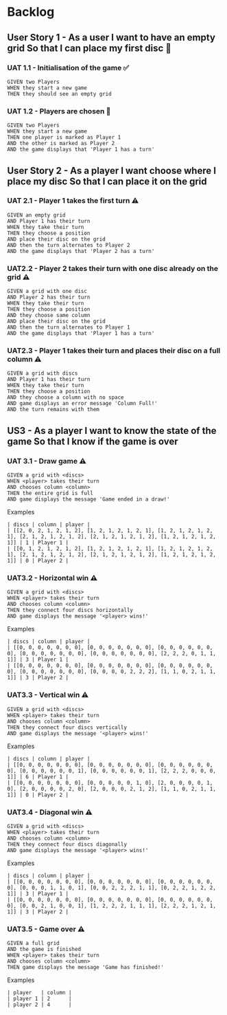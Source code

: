# Backlog

## User Story 1 - As a user I want to have an empty grid So that I can place my first disc 🚧

### UAT 1.1 - Initialisation of the game ✅

```
GIVEN two Players
WHEN they start a new game
THEN they should see an empty grid
```

### UAT 1.2 - Players are chosen 🚧

```
GIVEN two Players
WHEN they start a new game
THEN one player is marked as Player 1
AND the other is marked as Player 2
AND the game displays that 'Player 1 has a turn'
```

## User Story 2 - As a player I want choose where I place my disc So that I can place it on the grid

### UAT 2.1 - Player 1 takes the first turn ⚠

```
GIVEN an empty grid
AND Player 1 has their turn
WHEN they take their turn
THEN they choose a position
AND place their disc on the grid
AND then the turn alternates to Player 2
AND the game displays that 'Player 2 has a turn'
```

### UAT2.2 - Player 2 takes their turn with one disc already on the grid ⚠

```
GIVEN a grid with one disc
AND Player 2 has their turn
WHEN they take their turn
THEN they choose a position
AND they choose same column
AND place their disc on the grid
AND then the turn alternates to Player 1
AND the game displays that 'Player 1 has a turn'
```

### UAT2.3 - Player 1 takes their turn and places their disc on a full column ⚠

```
GIVEN a grid with discs
AND Player 1 has their turn
WHEN they take their turn
THEN they choose a position
AND they choose a column with no space
AND game displays an error message 'Column Full!'
AND the turn remains with them
```

## US3 - As a player I want to know the state of the game So that I know if the game is over

### UAT 3.1 - Draw game ⚠

```
GIVEN a grid with <discs>
WHEN <player> takes their turn
AND chooses column <column>
THEN the entire grid is full
AND game displays the message 'Game ended in a draw!'
```

Examples

```
| discs | column | player |
| [[2, 0, 2, 1, 2, 1, 2], [1, 2, 1, 2, 1, 2, 1], [1, 2, 1, 2, 1, 2, 1], [2, 1, 2, 1, 2, 1, 2], [2, 1, 2, 1, 2, 1, 2], [1, 2, 1, 2, 1, 2, 1]] | 1 | Player 1 |
| [[0, 1, 2, 1, 2, 1, 2], [1, 2, 1, 2, 1, 2, 1], [1, 2, 1, 2, 1, 2, 1], [2, 1, 2, 1, 2, 1, 2], [2, 1, 2, 1, 2, 1, 2], [1, 2, 1, 2, 1, 2, 1]] | 0 | Player 2 |
```

### UAT3.2 - Horizontal win ⚠

```
GIVEN a grid with <discs>
WHEN <player> takes their turn
AND chooses column <column>
THEN they connect four discs horizontally
AND game displays the message '<player> wins!'
```

Examples

```
| discs | column | player |
| [[0, 0, 0, 0, 0, 0, 0], [0, 0, 0, 0, 0, 0, 0], [0, 0, 0, 0, 0, 0, 0], [0, 0, 0, 0, 0, 0, 0], [0, 0, 0, 0, 0, 0, 0], [2, 2, 2, 0, 1, 1, 1]] | 3 | Player 1 |
| [[0, 0, 0, 0, 0, 0, 0], [0, 0, 0, 0, 0, 0, 0], [0, 0, 0, 0, 0, 0, 0], [0, 0, 0, 0, 0, 0, 0], [0, 0, 0, 0, 2, 2, 2], [1, 1, 0, 2, 1, 1, 1]] | 3 | Player 2 |
```

### UAT3.3 - Vertical win ⚠

```
GIVEN a grid with <discs>
WHEN <player> takes their turn
AND chooses column <column>
THEN they connect four discs vertically
AND game displays the message '<player> wins!'
```

Examples

```
| discs | column | player |
| [[0, 0, 0, 0, 0, 0, 0], [0, 0, 0, 0, 0, 0, 0], [0, 0, 0, 0, 0, 0, 0], [0, 0, 0, 0, 0, 0, 1], [0, 0, 0, 0, 0, 0, 1], [2, 2, 2, 0, 0, 0, 1]] | 6 | Player 1 |
| [[0, 0, 0, 0, 0, 0, 0], [0, 0, 0, 0, 0, 1, 0], [2, 0, 0, 0, 0, 1, 0], [2, 0, 0, 0, 0, 2, 0], [2, 0, 0, 0, 2, 1, 2], [1, 1, 0, 2, 1, 1, 1]] | 0 | Player 2 |
```

### UAT3.4 - Diagonal win ⚠

```
GIVEN a grid with <discs>
WHEN <player> takes their turn
AND chooses column <column>
THEN they connect four discs diagonally
AND game displays the message '<player> wins!'
```

Examples

```
| discs | column | player |
| [[0, 0, 0, 0, 0, 0, 0], [0, 0, 0, 0, 0, 0, 0], [0, 0, 0, 0, 0, 0, 0], [0, 0, 0, 1, 1, 0, 1], [0, 0, 2, 2, 2, 1, 1], [0, 2, 2, 1, 2, 2, 1]] | 3 | Player 1 |
| [[0, 0, 0, 0, 0, 0, 0], [0, 0, 0, 0, 0, 0, 0], [0, 0, 0, 0, 0, 0, 0], [0, 0, 2, 1, 0, 0, 1], [1, 2, 2, 2, 1, 1, 1], [2, 2, 2, 1, 2, 1, 1]] | 3 | Player 2 |
```

### UAT3.5 - Game over ⚠

```
GIVEN a full grid
AND the game is finished
WHEN <player> takes their turn
AND chooses column <column>
THEN game displays the message 'Game has finished!'
```

Examples

```
| player   | column |
| player 1 | 2      |
| player 2 | 4      |
```
